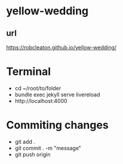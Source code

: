 # yellow-wedding

## url
https://robcleaton.github.io/yellow-wedding/

# Terminal
* cd ~/root/to/folder
* bundle exec jekyll serve livereload
* http://localhost:4000

# Commiting changes
* git add .
* git commit . -m "message"
* git push origin

